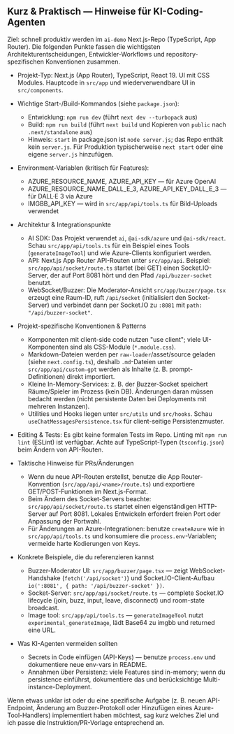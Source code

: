 ## Kurz & Praktisch — Hinweise für KI-Coding-Agenten

Ziel: schnell produktiv werden im `ai-demo` Next.js-Repo (TypeScript, App Router). Die folgenden Punkte fassen die wichtigsten Architekturentscheidungen, Entwickler-Workflows und repository-spezifischen Konventionen zusammen.

- Projekt-Typ: Next.js (App Router), TypeScript, React 19. UI mit CSS Modules. Hauptcode in `src/app` und wiederverwendbare UI in `src/components`.

- Wichtige Start-/Build-Kommandos (siehe `package.json`):
  - Entwicklung: `npm run dev` (führt `next dev --turbopack` aus)
  - Build: `npm run build` (führt `next build` und Kopieren von `public` nach `.next/standalone` aus)
  - Hinweis: `start` in package.json ist `node server.js`; das Repo enthält kein `server.js`. Für Produktion typischerweise `next start` oder eine eigene `server.js` hinzufügen.

- Environment-Variablen (kritisch für Features):
  - AZURE_RESOURCE_NAME, AZURE_API_KEY — für Azure OpenAI
  - AZURE_RESOURCE_NAME_DALL_E_3, AZURE_API_KEY_DALL_E_3 — für DALL·E 3 via Azure
  - IMGBB_API_KEY — wird in `src/app/api/tools.ts` für Bild-Uploads verwendet

- Architektur & Integrationspunkte
  - AI SDK: Das Projekt verwendet `ai`, `@ai-sdk/azure` und `@ai-sdk/react`. Schau `src/app/api/tools.ts` für ein Beispiel eines Tools (`generateImageTool`) und wie Azure-Clients konfiguriert werden.
  - API: Next.js App Router API-Routen unter `src/app/api`. Beispiel: `src/app/api/socket/route.ts` startet (bei GET) einen Socket.IO-Server, der auf Port 8081 hört und den Pfad `/api/buzzer-socket` benutzt.
  - WebSocket/Buzzer: Die Moderator-Ansicht `src/app/buzzer/page.tsx` erzeugt eine Raum-ID, ruft `/api/socket` (initialisiert den Socket-Server) und verbindet dann per Socket.IO zu `:8081` mit `path: "/api/buzzer-socket"`.

- Projekt-spezifische Konventionen & Patterns
  - Komponenten mit client-side code nutzen "use client"; viele UI-Komponenten sind als CSS-Module (`*.module.css`).
  - Markdown-Dateien werden per `raw-loader`/asset/source geladen (siehe `next.config.ts`), deshalb `.md`-Dateien unter `src/app/api/custom-gpt` werden als Inhalte (z. B. prompt-Definitionen) direkt importiert.
  - Kleine In-Memory-Services: z. B. der Buzzer-Socket speichert Räume/Spieler im Prozess (kein DB). Änderungen daran müssen bedacht werden (nicht persistente Daten bei Deployments mit mehreren Instanzen).
  - Utilities und Hooks liegen unter `src/utils` und `src/hooks`. Schau `useChatMessagesPersistence.tsx` für client-seitige Persistenzmuster.

- Editing & Tests: Es gibt keine formalen Tests im Repo. Linting mit `npm run lint` (ESLint) ist verfügbar. Achte auf TypeScript-Typen (`tsconfig.json`) beim Ändern von API-Routen.

- Taktische Hinweise für PRs/Änderungen
  - Wenn du neue API-Routen erstellst, benutze die App Router-Konvention (`src/app/api/<name>/route.ts`) und exportiere GET/POST-Funktionen im Next.js-Format.
  - Beim Ändern des Socket-Servers beachte: `src/app/api/socket/route.ts` startet einen eigenständigen HTTP-Server auf Port 8081. Lokales Entwickeln erfordert freien Port oder Anpassung der Portwahl.
  - Für Änderungen an Azure-Integrationen: benutze `createAzure` wie in `src/app/api/tools.ts` und konsumiere die `process.env`-Variablen; vermeide harte Kodierungen von Keys.

- Konkrete Beispiele, die du referenzieren kannst
  - Buzzer-Moderator UI: `src/app/buzzer/page.tsx` — zeigt WebSocket-Handshake (`fetch('/api/socket')`) und Socket.IO-Client-Aufbau `io(':8081', { path: '/api/buzzer-socket' })`.
  - Socket-Server: `src/app/api/socket/route.ts` — complete Socket.IO lifecycle (join, buzz, input, leave, disconnect) und room-state broadcast.
  - Image tool: `src/app/api/tools.ts` — `generateImageTool` nutzt `experimental_generateImage`, lädt Base64 zu imgbb und returned eine URL.

- Was KI-Agenten vermeiden sollten
  - Secrets in Code einfügen (API-Keys) — benutze `process.env` und dokumentiere neue env-vars in README.
  - Annahmen über Persistenz: viele Features sind in-memory; wenn du persistence einführst, dokumentiere das und berücksichtige Multi-instance-Deployment.

Wenn etwas unklar ist oder du eine spezifische Aufgabe (z. B. neuen API-Endpoint, Änderung am Buzzer-Protokoll oder Hinzufügen eines Azure-Tool-Handlers) implementiert haben möchtest, sag kurz welches Ziel und ich passe die Instruktion/PR-Vorlage entsprechend an.
